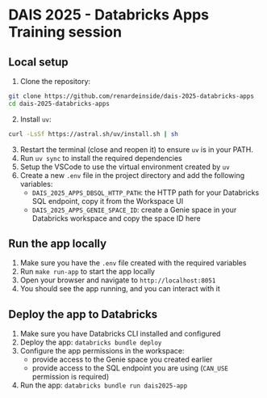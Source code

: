 # DAIS 2025 - Databricks Apps Training session

## Local setup
1. Clone the repository:
```bash
git clone https://github.com/renardeinside/dais-2025-databricks-apps
cd dais-2025-databricks-apps
```

2. Install `uv`:
```bash
curl -LsSf https://astral.sh/uv/install.sh | sh
```

3. Restart the terminal (close and reopen it) to ensure `uv` is in your PATH.
4. Run `uv sync` to install the required dependencies
5. Setup the VSCode to use the virtual environment created by `uv`
6. Create a new `.env` file in the project directory and add the following variables:
   - `DAIS_2025_APPS_DBSQL_HTTP_PATH`: the HTTP path for your Databricks SQL endpoint, copy it from the Workspace UI
   - `DAIS_2025_APPS_GENIE_SPACE_ID`: create a Genie space in your Databricks workspace and copy the space ID here

## Run the app locally
1. Make sure you have the `.env` file created with the required variables
2. Run `make run-app` to start the app locally
3. Open your browser and navigate to `http://localhost:8051`
4. You should see the app running, and you can interact with it


## Deploy the app to Databricks
1. Make sure you have Databricks CLI installed and configured
2. Deploy the app:
   ```databricks bundle deploy```
3. Configure the app permissions in the workspace:
   - provide access to the Genie space you created earlier
   - provide access to the SQL endpoint you are using (`CAN_USE` permission is required)
4. Run the app:
   ```databricks bundle run dais2025-app```

